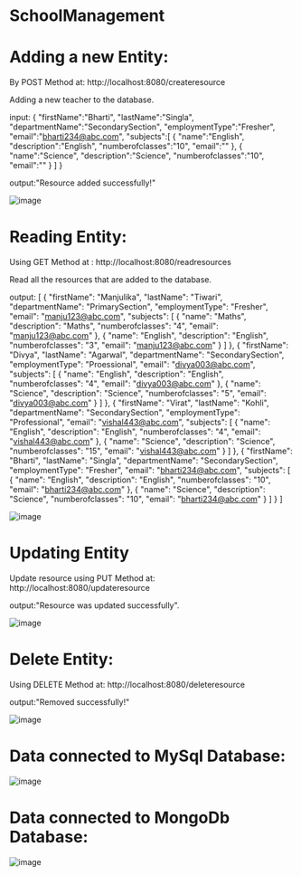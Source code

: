# SchoolManagement

# Adding a new Entity:

By POST Method at: http://localhost:8080/createresource

Adding a new teacher to the database.

input:
{
    "firstName":"Bharti",
    "lastName":"Singla",
    "departmentName":"SecondarySection",
    "employmentType":"Fresher",
    "email":"bharti234@abc.com",
    "subjects":[
        {
        "name":"English",
        "description":"English",
        "numberofclasses":"10",
        "email":""
        },
        {
        "name":"Science",
        "description":"Science",
        "numberofclasses":"10",
        "email":""
        }
]
}

output:"Resource added successfully!"

![image](https://user-images.githubusercontent.com/106802733/175223563-d6220cab-99a3-4d1e-9b92-a61612d1f444.png)


# Reading Entity:

Using GET Method at : http://localhost:8080/readresources

Read all the resources that are added to the database.

output:
[
    {
        "firstName": "Manjulika",
        "lastName": "Tiwari",
        "departmentName": "PrimarySection",
        "employmentType": "Fresher",
        "email": "manju123@abc.com",
        "subjects": [
            {
                "name": "Maths",
                "description": "Maths",
                "numberofclasses": "4",
                "email": "manju123@abc.com"
            },
            {
                "name": "English",
                "description": "English",
                "numberofclasses": "3",
                "email": "manju123@abc.com"
            }
        ]
    },
    {
        "firstName": "Divya",
        "lastName": "Agarwal",
        "departmentName": "SecondarySection",
        "employmentType": "Proessional",
        "email": "divya003@abc.com",
        "subjects": [
            {
                "name": "English",
                "description": "English",
                "numberofclasses": "4",
                "email": "divya003@abc.com"
            },
            {
                "name": "Science",
                "description": "Science",
                "numberofclasses": "5",
                "email": "divya003@abc.com"
            }
        ]
    },
    {
        "firstName": "Virat",
        "lastName": "Kohli",
        "departmentName": "SecondarySection",
        "employmentType": "Professional",
        "email": "vishal443@abc.com",
        "subjects": [
            {
                "name": "English",
                "description": "English",
                "numberofclasses": "4",
                "email": "vishal443@abc.com"
            },
            {
                "name": "Science",
                "description": "Science",
                "numberofclasses": "15",
                "email": "vishal443@abc.com"
            }
        ]
    },
    {
        "firstName": "Bharti",
        "lastName": "Singla",
        "departmentName": "SecondarySection",
        "employmentType": "Fresher",
        "email": "bharti234@abc.com",
        "subjects": [
            {
                "name": "English",
                "description": "English",
                "numberofclasses": "10",
                "email": "bharti234@abc.com"
            },
            {
                "name": "Science",
                "description": "Science",
                "numberofclasses": "10",
                "email": "bharti234@abc.com"
            }
        ]
    }
]

![image](https://user-images.githubusercontent.com/106802733/175224365-acaa8803-6dc1-4847-9335-e46d9c225fd9.png)

# Updating Entity

Update resource using PUT Method at: http://localhost:8080/updateresource

output:"Resource was updated successfully".

![image](https://user-images.githubusercontent.com/106802733/175224843-38ecec83-59e5-4188-ba32-d920d473f6c9.png)

# Delete Entity:

Using DELETE Method at: http://localhost:8080/deleteresource

output:"Removed successfully!"

![image](https://user-images.githubusercontent.com/106802733/175225262-2f1a5f55-275d-43c0-9c1a-c7c7e35d8731.png)

# Data connected to MySql Database:

![image](https://user-images.githubusercontent.com/106802733/175226424-cc145dae-313a-4be1-b709-aff625d8e8e2.png)



# Data connected to MongoDb Database:

![image](https://user-images.githubusercontent.com/106802733/175225982-35eb224d-48f8-4dab-b013-6bbd2deb6118.png)




